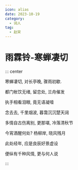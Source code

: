 ```yaml
---
icon: alias
date: 2023-10-19
category:
  - 词人
tag:
  - 赵宋
---
```


# 雨霖铃-寒蝉凄切

<!-- more -->


::: center 

寒蝉凄切, 对长亭晚, 骤雨初歇.

都门帐饮无绪, 留恋处, 兰舟催发

执手相看泪眼, 竟无语凝噎

念去去, 千里烟波, 暮霭沉沉楚天阔


多情自古伤离别, 更那堪, 冷落清秋节

今宵酒醒何处? 杨柳岸, 晓风残月

此处经年, 应是良辰好景虚设

便纵有千种风情, 更与何人说

:::